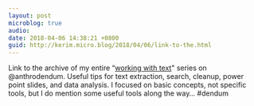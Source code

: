 ```yaml
---
layout: post
microblog: true
audio: 
date: 2018-04-06 14:38:21 +0800
guid: http://kerim.micro.blog/2018/04/06/link-to-the.html
---
```

Link to the archive of my entire “[working with text](https://anthrodendum.org/tag/working-with-text/?order=asc)" series on @anthrodendum. Useful tips for text extraction, search, cleanup, power point slides, and data analysis. I focused on basic concepts, not specific tools, but I do mention some useful tools along the way… #dendum 
